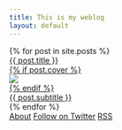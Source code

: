 ```yaml
---
title: This is my weblog
layout: default
---
```


<section>
	<article class="excerpt">
		{% for post in site.posts %}
		<div class="header {{ post.style }}">
            <a href="{{ post.url | prepend:site.baseurl }}">
                <div class="header_img">
                    <div class="header_wrap">
                        <div class="title">{{ post.title }}</div>
                        <div class="thumb">
                        {% if post.cover %}
                            <div><img src="assets/posts/{{ post.slug }}/{{ post.cover }}" /></div>
                        {% endif %}
                        </div>
                        <div class="date">{{ post.subtitle }}</div>
                    </div>
                </div>
            </a>
        </div>
        {% endfor %}
	</article>
</section>

<footer>
	<a href="/index.html">About</a>
	<a href="https://twitter.com/fabiofranchino">Follow on Twitter</a>
	<a href="https://fabiofranchino.com/blog/feed.xml">RSS</a>
</footer>